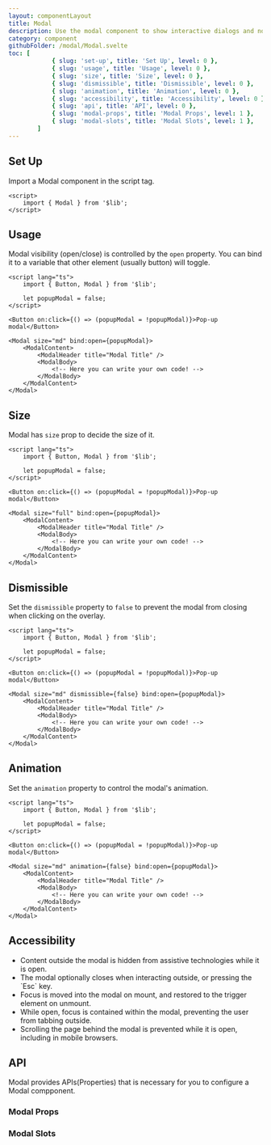 ```yaml
---
layout: componentLayout
title: Modal
description: Use the modal component to show interactive dialogs and notifications to your website users available in multiple sizes, colors, and styles.
category: component
githubFolder: /modal/Modal.svelte
toc: [
			{ slug: 'set-up', title: 'Set Up', level: 0 },
			{ slug: 'usage', title: 'Usage', level: 0 },
			{ slug: 'size', title: 'Size', level: 0 },
			{ slug: 'dismissible', title: 'Dismissible', level: 0 },
			{ slug: 'animation', title: 'Animation', level: 0 },
			{ slug: 'accessibility', title: 'Accessibility', level: 0 },
			{ slug: 'api', title: 'API', level: 0 },
			{ slug: 'modal-props', title: 'Modal Props', level: 1 },
			{ slug: 'modal-slots', title: 'Modal Slots', level: 1 },
		]
---
```


<script>
	import { Button, Modal } from '$lib';
	import { PropertyTable, SlotTable, CodeBlockWrapper, AccessibilityIcon }from "../../../mdsvex/components/index.ts"
	import ModalTemplate from "../../../../stories/modal/examples/ModalTemplate.svelte"
	import * as Component from "../../../mdsvex/+layout.svelte"
	import { modalProps, modalSlots } from "./modal-props.ts"

</script>

## Set Up

Import a Modal component in the script tag.

<CodeBlockWrapper>

```svelte
<script>
	import { Modal } from '$lib';
</script>
```

</CodeBlockWrapper>

## Usage

Modal visibility (open/close) is controlled by the `open` property. You can bind it to a variable that other element (usually button) will toggle.

<ModalTemplate size="md" title="Modal Title" />

<CodeBlockWrapper>

```svelte
<script lang="ts">
	import { Button, Modal } from '$lib';

	let popupModal = false;
</script>

<Button on:click={() => (popupModal = !popupModal)}>Pop-up modal</Button>

<Modal size="md" bind:open={popupModal}>
	<ModalContent>
		<ModalHeader title="Modal Title" />
		<ModalBody>
			<!-- Here you can write your own code! -->
		</ModalBody>
	</ModalContent>
</Modal>
```

</CodeBlockWrapper>

## Size

Modal has `size` prop to decide the size of it.

<ModalTemplate size="sm" title="Modal Title" triggerTitle="Modal sm" />
<ModalTemplate size="md" title="Modal Title" triggerTitle="Modal md"/>
<ModalTemplate size="lg" title="Modal Title" triggerTitle="Modal lg"/>
<ModalTemplate size="full" title="Modal Title" triggerTitle="Modal full"/>

<CodeBlockWrapper>

```svelte
<script lang="ts">
	import { Button, Modal } from '$lib';

	let popupModal = false;
</script>

<Button on:click={() => (popupModal = !popupModal)}>Pop-up modal</Button>

<Modal size="full" bind:open={popupModal}>
	<ModalContent>
		<ModalHeader title="Modal Title" />
		<ModalBody>
			<!-- Here you can write your own code! -->
		</ModalBody>
	</ModalContent>
</Modal>
```

</CodeBlockWrapper>

## Dismissible

Set the `dismissible` property to `false` to prevent the modal from closing when clicking on the overlay.

<ModalTemplate size="md" title="Modal Title" dismissible={false} />

<CodeBlockWrapper>

```svelte
<script lang="ts">
	import { Button, Modal } from '$lib';

	let popupModal = false;
</script>

<Button on:click={() => (popupModal = !popupModal)}>Pop-up modal</Button>

<Modal size="md" dismissible={false} bind:open={popupModal}>
	<ModalContent>
		<ModalHeader title="Modal Title" />
		<ModalBody>
			<!-- Here you can write your own code! -->
		</ModalBody>
	</ModalContent>
</Modal>
```

</CodeBlockWrapper>

## Animation

Set the `animation` property to control the modal's animation.

<ModalTemplate size="md" title="Modal Title" animation={false} />

<CodeBlockWrapper>

```svelte
<script lang="ts">
	import { Button, Modal } from '$lib';

	let popupModal = false;
</script>

<Button on:click={() => (popupModal = !popupModal)}>Pop-up modal</Button>

<Modal size="md" animation={false} bind:open={popupModal}>
	<ModalContent>
		<ModalHeader title="Modal Title" />
		<ModalBody>
			<!-- Here you can write your own code! -->
		</ModalBody>
	</ModalContent>
</Modal>
```

</CodeBlockWrapper>

## Accessibility

- <div class="flex flex-row items-center gap-4"><AccessibilityIcon class="w-5 h-5"/>Content outside the modal is hidden from assistive technologies while it is open.</div>
- <div class="flex flex-row items-center gap-4"><AccessibilityIcon class="w-5 h-5"/>The modal optionally closes when interacting outside, or pressing the `Esc` key.</div>
- <div class="flex flex-row items-center gap-4"><AccessibilityIcon class="w-5 h-5"/>Focus is moved into the modal on mount, and restored to the trigger element on unmount.</div>
- <div class="flex flex-row items-center gap-4"><AccessibilityIcon class="w-5 h-5"/>While open, focus is contained within the modal, preventing the user from tabbing outside.</div>
- <div class="flex flex-row items-center gap-4"><AccessibilityIcon class="w-5 h-5"/>Scrolling the page behind the modal is prevented while it is open, including in mobile browsers.</div>

## API

Modal provides APIs(Properties) that is necessary for you to configure a Modal compponent.

### Modal Props

<PropertyTable properties={modalProps} />

### Modal Slots

<SlotTable slots={modalSlots} />
